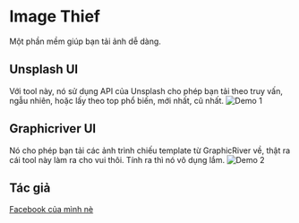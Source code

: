 # Image Thief
Một phần mềm giúp bạn tải ảnh dễ dàng.

## Unsplash UI
Với tool này, nó sử dụng API của Unsplash cho phép bạn tải theo truy vấn, ngẫu nhiên, hoặc lấy theo top phổ biến, mới nhất, cũ nhất.
![Demo 1](https://github.com/truongaxin123/Image-Thief/blob/master/image/Capture.PNG?raw=true "Demo 1")
## Graphicriver UI
Nó cho phép bạn tải các ảnh trình chiếu template từ GraphicRiver về, thật ra cái tool này làm ra cho vui thôi. Tính ra thì nó vô dụng lắm.
![Demo 2](https://github.com/truongaxin123/Image-Thief/blob/master/image/Capture2.PNG?raw=true "Demo 2")
## Tác giả
[Facebook của mình nè](https://www.facebook.com/truongaxin)
